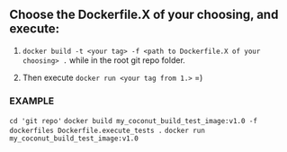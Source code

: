 ## Choose the Dockerfile.X of your choosing, and execute: ##


1. `docker build -t <your tag> -f <path to Dockerfile.X of your choosing> .` while in the root git repo folder.

2. Then execute `docker run <your tag from 1.>` =)

### EXAMPLE ###
`cd 'git repo'`
`docker build my_coconut_build_test_image:v1.0 -f dockerfiles Dockerfile.execute_tests .`
`docker run my_coconut_build_test_image:v1.0`

